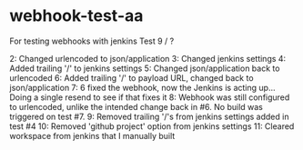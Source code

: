 # webhook-test-aa
For testing webhooks with jenkins
Test 9 / ?

2: Changed urlencoded to json/application
3: Changed jenkins settings
4: Added trailing '/' to jenkins settings
5: Changed json/application back to urlencoded
6: Added trailing '/' to payload URL, changed back to json/application
7: 6 fixed the webhook, now the Jenkins is acting up... Doing a single resend to see if that fixes it
8: Webhook was still configured to urlencoded, unlike the intended change back in #6. No build was triggered on test #7.
9: Removed trailing '/'s from jenkins settings added in test #4
10: Removed 'github project' option from jenkins settings
11: Cleared workspace from jenkins that I manually built
